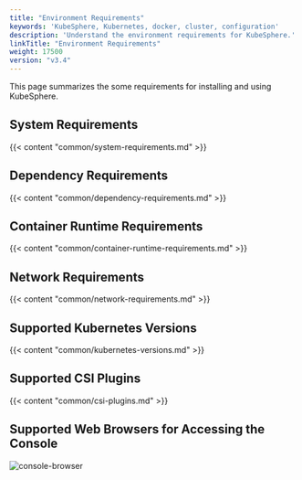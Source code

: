```yaml
---
title: "Environment Requirements"
keywords: 'KubeSphere, Kubernetes, docker, cluster, configuration'
description: 'Understand the environment requirements for KubeSphere.'
linkTitle: "Environment Requirements"
weight: 17500
version: "v3.4"
---
```


This page summarizes the some requirements for installing and using KubeSphere.

## System Requirements

{{< content "common/system-requirements.md" >}}

## Dependency Requirements

{{< content "common/dependency-requirements.md" >}}

## Container Runtime Requirements

{{< content "common/container-runtime-requirements.md" >}}

## Network Requirements

{{< content "common/network-requirements.md" >}}

## Supported Kubernetes Versions

{{< content "common/kubernetes-versions.md" >}}

## Supported CSI Plugins

{{< content "common/csi-plugins.md" >}}

## Supported Web Browsers for Accessing the Console

![console-browser](/images/docs/v3.x/reference/environment-requirements/console-browser.png)